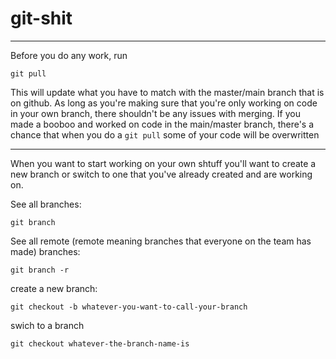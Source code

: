 # git-shit

---

Before you do any work, run
```terminal
git pull
```
This will update what you have to match with the master/main branch that is on github. As long as you're making sure that you're only working on code in your own branch, there shouldn't be any issues with merging. If you made a booboo and worked on code in the main/master branch, there's a chance that when you do a ```git pull``` some of your code will be overwritten

---

When you want to start working on your own shtuff you'll want to create a new branch or switch to one that you've already created and are working on.

See all branches:
```terminal
git branch
```

See all remote (remote meaning branches that everyone on the team has made) branches:
```terminal
git branch -r
```

create a new branch:
```terminal
git checkout -b whatever-you-want-to-call-your-branch
```

swich to a branch
```terminal
git checkout whatever-the-branch-name-is
```
